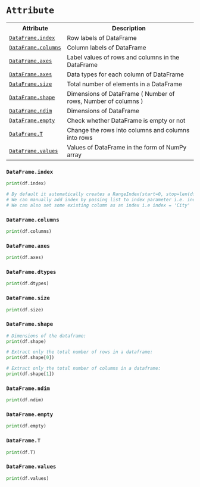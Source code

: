 # `Attribute`

<table>
  <tr><th>Attribute</th> <th>Description</th></tr>
  <tr><td><a href=#index><code>DataFrame.index</code></a></td> <td>Row labels of DataFrame</td></tr>
  <tr><td><a href=#column><code>DataFrame.columns</code></a></td> <td>Column labels of DataFrame</td></tr>
  <tr><td><a href=#axes><code>DataFrame.axes</code></a></td> <td>Label values of rows and columns in the DataFrame</td></tr>
  <tr><td><a href=#dtype><code>DataFrame.axes</code></a></td> <td>Data types for each column of DataFrame</td></tr>
  <tr><td><a href=#size><code>DataFrame.size</code></a></td> <td>Total number of elements in a DataFrame</td></tr>
  <tr><td><a href=#shape><code>DataFrame.shape</code></a></td> <td>Dimensions of DataFrame ( Number of rows, Number of columns )</td></tr>
  <tr><td><a href=#ndim><code>DataFrame.ndim</code></a></td> <td>Dimensions of DataFrame</td></tr>
  <tr><td><a href=#empty><code>DataFrame.empty</code></a></td> <td>Check whether DataFrame is empty or not</td></tr>
  <tr><td><a href=#T><code>DataFrame.T</code></a></td> <td>Change the rows into columns and columns into rows</td></tr>  
  <tr><td><a href=#value><code>DataFrame.values</code></a></td> <td>Values of DataFrame in the form of NumPy array</td></tr>  
</table>

<h3 name=index><code>DataFrame.index</code></h3>

```python
print(df.index)

# By default it automatically creates a RangeIndex(start=0, stop=len(df), step=1)
# We can manually add index by passing list to index parameter i.e. index = [1, 2, 3]
# We can also set some existing column as an index i.e index = 'City'
```

<h3 name=column><code>DataFrame.columns</code></h3>

```python
print(df.columns)
```

<h3 name=axes><code>DataFrame.axes</code></h3>

```python
print(df.axes)
```

<h3 name=dtype><code>DataFrame.dtypes</code></h3>

```python
print(df.dtypes)
```

<h3 name=size><code>DataFrame.size</code></h3>

```python
print(df.size)
```

<h3 name=shape><code>DataFrame.shape</code></h3> 

```python
# Dimensions of the dataframe:
print(df.shape)

# Extract only the total number of rows in a dataframe:
print(df.shape[0])

# Extract only the total number of columns in a dataframe:
print(df.shape[1])
```            

<h3 name=ndim><code>DataFrame.ndim</code></h3>

```python
print(df.ndim)
```

<h3 name=empty><code>DataFrame.empty</code></h3> 

```python
print(df.empty)
```

<h3 name=T><code>DataFrame.T</code></h3>

```python
print(df.T)
```

<h3 name=value><code>DataFrame.values</code></h3>

```python
print(df.values)
```

